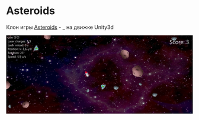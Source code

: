 # Asteroids

Клон игры [Asteroids](https://en.wikipedia.org/wiki/Asteroids_(video_game)) - _ на движке Unity3d

![Пример](https://github.com/1kvin/Asteroids/raw/main/Example.png)